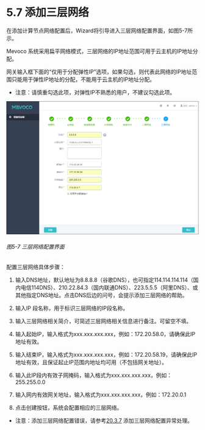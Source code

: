 # 5.7 添加三层网络

在添加计算节点网络配置后，Wizard将引导进入三层网络配置界面，如图5-7所示。

Mevoco 系统采用扁平网络模式，三层网络的IP地址范围可用于云主机的IP地址分配。

网关输入框下面的“仅用于分配弹性IP”选项，如果勾选，则代表此网络的IP地址范围只能用于弹性IP地址的分配，不能用于云主机的IP地址分配。

* 注意：请慎重勾选此项，对弹性IP不熟悉的用户，不建议勾选此项。

![png](../images/5-7.png "图5-7 三层网络配置界面")
###### 图5-7 三层网络配置界面 


配置三层网络具体步骤：

1. 输入DNS地址，默认地址为8.8.8.8（谷歌DNS），也可指定114.114.114.114（国内电信114DNS）、210.22.84.3（国内联通DNS）、223.5.5.5（阿里DNS）、或其他指定DNS地址。点击DNS后边的问号，会提示添加三层网络的帮助。

2. 输入IP 段名称，用于标识三层网络的IP段名称。

3. 输入三层网络相关简介，可简述三层网络相关信息进行备注。可留空不填。

4. 输入起始IP，输入格式为xxx.xxx.xxx.xxx，例如：172.20.58.0，请确保此IP地址有效。

5. 输入结束IP，输入格式为xxx.xxx.xxx.xxx，例如：172.20.58.19，请确保此IP地址有效，且保证起止IP范围内地址均可用（不包括网关地址）。

6. 输入此IP段内有效子网掩码，输入格式为xxx.xxx.xxx.xxx，例如：255.255.0.0

7. 输入网内有效网关地址，输入格式为xxx.xxx.xxx.xxx，例如：172.20.0.1

8. 点击创建按钮，系统会配置相应的三层网络。

 * 注意：添加三层网络配置错误，请参考[20.3.7](/exception/l3.md) 添加三层网络配置异常处理。



